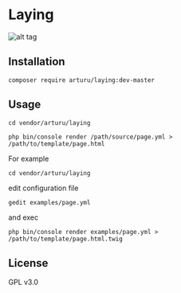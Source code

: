 # Laying
![alt tag](http://arturu.it/download/laying-docs/yaml_to_html.png)

## Installation

```
composer require arturu/laying:dev-master
```

## Usage

```
cd vendor/arturu/laying

php bin/console render /path/source/page.yml > /path/to/template/page.html
```

For example

```
cd vendor/arturu/laying
```
edit configuration file

```
gedit examples/page.yml
```
and exec

```
php bin/console render examples/page.yml > /path/to/template/page.html.twig
```

## License
GPL v3.0